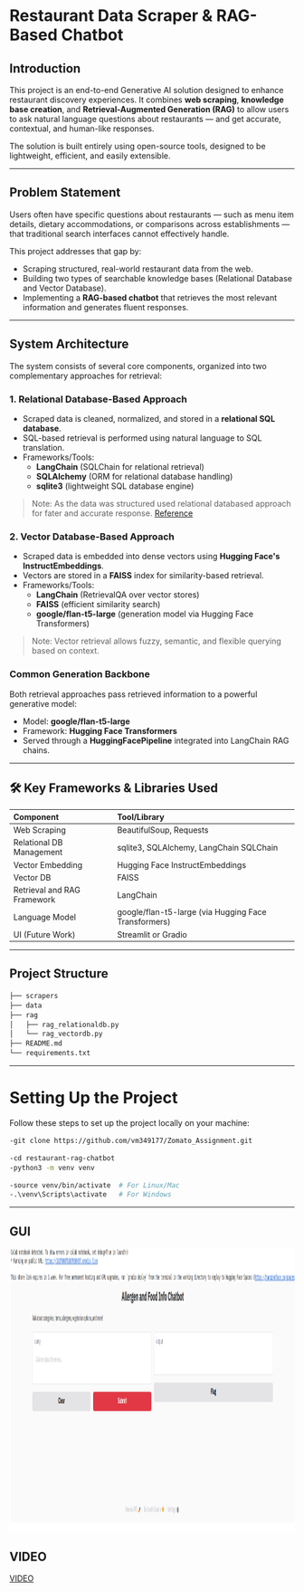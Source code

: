 # Restaurant Data Scraper & RAG-Based Chatbot

## Introduction

This project is an end-to-end Generative AI solution designed to enhance restaurant discovery experiences. It combines **web scraping**, **knowledge base creation**, and **Retrieval-Augmented Generation (RAG)** to allow users to ask natural language questions about restaurants — and get accurate, contextual, and human-like responses.

The solution is built entirely using open-source tools, designed to be lightweight, efficient, and easily extensible.

---

## Problem Statement

Users often have specific questions about restaurants — such as menu item details, dietary accommodations, or comparisons across establishments — that traditional search interfaces cannot effectively handle. 

This project addresses that gap by:
- Scraping structured, real-world restaurant data from the web.
- Building two types of searchable knowledge bases (Relational Database and Vector Database).
- Implementing a **RAG-based chatbot** that retrieves the most relevant information and generates fluent responses.

---

## System Architecture

The system consists of several core components, organized into two complementary approaches for retrieval:

### 1. Relational Database-Based Approach
- Scraped data is cleaned, normalized, and stored in a **relational SQL database**.
- SQL-based retrieval is performed using natural language to SQL translation.
- Frameworks/Tools:
  - **LangChain** (SQLChain for relational retrieval)
  - **SQLAlchemy** (ORM for relational database handling)
  - **sqlite3** (lightweight SQL database engine)

> Note: As the data was structured used relational databased approach for fater and accurate response. [Reference](https://python.langchain.com/docs/concepts/retrieval/)

### 2. Vector Database-Based Approach
- Scraped data is embedded into dense vectors using **Hugging Face's InstructEmbeddings**.
- Vectors are stored in a **FAISS** index for similarity-based retrieval.
- Frameworks/Tools:
  - **LangChain** (RetrievalQA over vector stores)
  - **FAISS** (efficient similarity search)
  - **google/flan-t5-large** (generation model via Hugging Face Transformers)

> Note: Vector retrieval allows fuzzy, semantic, and flexible querying based on context.

### Common Generation Backbone
Both retrieval approaches pass retrieved information to a powerful generative model:
- Model: **google/flan-t5-large**
- Framework: **Hugging Face Transformers**
- Served through a **HuggingFacePipeline** integrated into LangChain RAG chains.

---

## 🛠️ Key Frameworks & Libraries Used

| Component | Tool/Library |
|:---|:---|
| Web Scraping | BeautifulSoup, Requests |
| Relational DB Management | sqlite3, SQLAlchemy, LangChain SQLChain |
| Vector Embedding | Hugging Face InstructEmbeddings |
| Vector DB | FAISS |
| Retrieval and RAG Framework | LangChain |
| Language Model | google/flan-t5-large (via Hugging Face Transformers) |
| UI (Future Work) | Streamlit or Gradio |

---

## Project Structure

```bash
├── scrapers
├── data
├── rag
│   ├── rag_relationaldb.py
│   └── rag_vectordb.py
├── README.md
└── requirements.txt
```
---

# Setting Up the Project

Follow these steps to set up the project locally on your machine:

```bash
-git clone https://github.com/vm349177/Zomato_Assignment.git
```
```bash
-cd restaurant-rag-chatbot
-python3 -m venv venv
```
```bash
-source venv/bin/activate  # For Linux/Mac
-.\venv\Scripts\activate   # For Windows
```
---
## GUI
<img src="GUI.png" alt="GUI" width="1500" height="500"/>

## VIDEO
[VIDEO](https://drive.google.com/drive/folders/1xXinQKZMCLIIAIOqkojiaf9kryomK7M-?usp=sharing)

